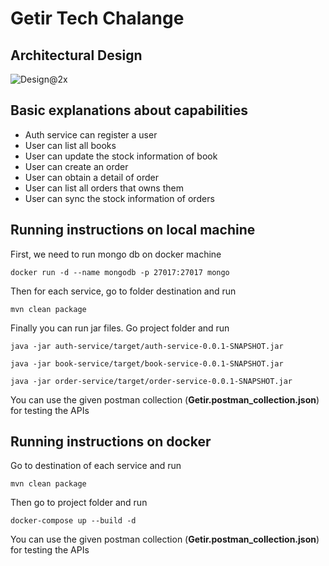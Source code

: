# Getir Tech Chalange
## Architectural Design
![Design@2x](https://user-images.githubusercontent.com/33653098/117555998-fea33f00-b06c-11eb-887e-2973c0ef4e3f.jpg)

## Basic explanations about capabilities
- Auth service can register a user
- User can list all books
- User can update the stock information of book
- User can create an order
- User can obtain a detail of order
- User can list all orders that owns them
- User can sync the stock information of orders

## Running instructions on local machine

First, we need to run mongo db on docker machine
```
docker run -d --name mongodb -p 27017:27017 mongo
```
Then for each service, go to folder destination and run
```
mvn clean package
```
Finally you can run jar files. Go project folder and run
```
java -jar auth-service/target/auth-service-0.0.1-SNAPSHOT.jar
```
```
java -jar book-service/target/book-service-0.0.1-SNAPSHOT.jar
```
```
java -jar order-service/target/order-service-0.0.1-SNAPSHOT.jar
```
You can use the given postman collection (**Getir.postman_collection.json**) for testing the APIs

## Running instructions on docker
Go to destination of each service and run
```
mvn clean package
```
Then go to project folder and run
```
docker-compose up --build -d
```
You can use the given postman collection (**Getir.postman_collection.json**) for testing the APIs

